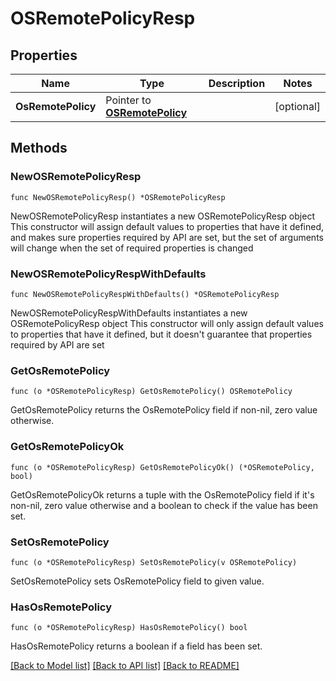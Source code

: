 # OSRemotePolicyResp

## Properties

Name | Type | Description | Notes
------------ | ------------- | ------------- | -------------
**OsRemotePolicy** | Pointer to [**OSRemotePolicy**](OSRemotePolicy.md) |  | [optional] 

## Methods

### NewOSRemotePolicyResp

`func NewOSRemotePolicyResp() *OSRemotePolicyResp`

NewOSRemotePolicyResp instantiates a new OSRemotePolicyResp object
This constructor will assign default values to properties that have it defined,
and makes sure properties required by API are set, but the set of arguments
will change when the set of required properties is changed

### NewOSRemotePolicyRespWithDefaults

`func NewOSRemotePolicyRespWithDefaults() *OSRemotePolicyResp`

NewOSRemotePolicyRespWithDefaults instantiates a new OSRemotePolicyResp object
This constructor will only assign default values to properties that have it defined,
but it doesn't guarantee that properties required by API are set

### GetOsRemotePolicy

`func (o *OSRemotePolicyResp) GetOsRemotePolicy() OSRemotePolicy`

GetOsRemotePolicy returns the OsRemotePolicy field if non-nil, zero value otherwise.

### GetOsRemotePolicyOk

`func (o *OSRemotePolicyResp) GetOsRemotePolicyOk() (*OSRemotePolicy, bool)`

GetOsRemotePolicyOk returns a tuple with the OsRemotePolicy field if it's non-nil, zero value otherwise
and a boolean to check if the value has been set.

### SetOsRemotePolicy

`func (o *OSRemotePolicyResp) SetOsRemotePolicy(v OSRemotePolicy)`

SetOsRemotePolicy sets OsRemotePolicy field to given value.

### HasOsRemotePolicy

`func (o *OSRemotePolicyResp) HasOsRemotePolicy() bool`

HasOsRemotePolicy returns a boolean if a field has been set.


[[Back to Model list]](../README.md#documentation-for-models) [[Back to API list]](../README.md#documentation-for-api-endpoints) [[Back to README]](../README.md)



